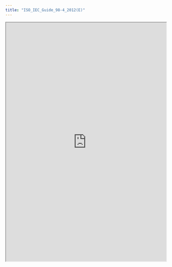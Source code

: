 ```yaml
---
title: "ISO_IEC_Guide_98-4_2012(E)"
---
```



<iframe height="750" width="100%" src="https://ewelton.github.io/ktest/wiki.html#ISO_IEC_Guide_98-4_2012(E)"></iframe>
